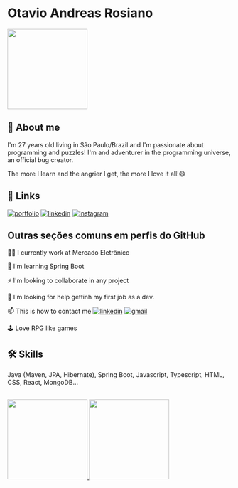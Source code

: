 
# Otavio Andreas Rosiano

<div>
<img loading="lazy" height="180em" src="[https://media1.tenor.com/m/VfOO-2t7eFoAAAAd/developer-tester.gif)]"/>
</div>


## 🚀 About me
I'm 27 years old living in Sâo Paulo/Brazil and I'm passionate about programming and puzzles! I'm and adventurer in the programming universe, an official bug creator.

The more I learn and the angrier I get, the more I love it all!😄
## 🔗 Links
[![portfolio](https://img.shields.io/badge/my_portfolio-000?style=for-the-badge&logo=ko-fi&logoColor=white)](https://andreasotavio.github.io/myportfolio/)
[![linkedin](https://img.shields.io/badge/linkedin-0A66C2?style=for-the-badge&logo=linkedin&logoColor=white)](https://www.linkedin.com/in/otavio-rosiano/)
[![instagram](https://img.shields.io/badge/instagram-d62976?style=for-the-badge&logo=instagram&logoColor=white)](https://www.instagram.com/otto_andreas/)




## Outras seções comuns em perfis do GitHub
👩‍💻 I currently work at Mercado Eletrônico

🧠 I'm learning Spring Boot

⚡️ I'm looking to collaborate in any project

🤔 I'm looking for help gettinh my first job as a dev.

📫 This is how to contact me [![linkedin](https://img.shields.io/badge/linkedin-0A66C2?style=for-the-badge&logo=linkedin&logoColor=white)](https://www.linkedin.com/in/otavio-rosiano/) [![gmail](https://img.shields.io/badge/gmail-c71610?style=for-the-badge&logo=gmail&logoColor=white)](mailto:otaviorosiano@gmail.com)

🕹️ Love RPG like games
## 🛠 Skills
Java (Maven, JPA, Hibernate), Spring Boot, Javascript, Typescript, HTML, CSS, React, MongoDB...



## 
<div>
<a href="https://github.com/AndreasOtavio">
<img loading="lazy" height="180em" src="https://github-readme-stats.vercel.app/api/top-langs/?username=AndreasOtavio&layout=compact&langs_count=7&theme=dracula"/>
<img loading="lazy" height="180em" src="https://github-readme-stats.vercel.app/api?username=AndreasOtavio&show_icons=true&theme=dracula&include_all_commits=true&count_private=true"/>
</div>
